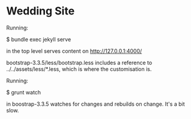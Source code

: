 Wedding Site
============

Running:

$ bundle exec jekyll serve

in the top level serves content on http://127.0.0.1:4000/

bootstrap-3.3.5/less/bootstrap.less includes a reference to ../../assets/less/*.less, which is where the customisation is.

Running:

$ grunt watch

in boostrap-3.3.5 watches for changes and rebuilds on change.  It's a bit slow.
